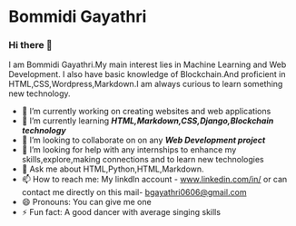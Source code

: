 # Bommidi Gayathri #

### Hi there 👋

I am Bommidi Gayathri.My main interest lies in Machine Learning and Web Development. I also have basic knowledge of Blockchain.And proficient in HTML,CSS,Wordpress,Markdown.I am always curious to learn something new technology.


- 🔭 I’m currently working on creating websites and web applications
- 🌱 I’m currently learning ***HTML,Markdown,CSS,Django,Blockchain technology***
- 👯 I’m looking to collaborate on on any ***Web Development project***
- 🤔 I’m looking for help with any internships to enhance my skills,explore,making connections and to learn new technologies 
- 💬 Ask me about HTML,Python,HTML,Markdown.
- 📫 How to reach me: My linkdln account - www.linkedin.com/in/ or can contact me directly on this mail- bgayathri0606@gmail.com
- 😄 Pronouns: You can give me one
- ⚡ Fun fact: A good dancer with average singing skills

